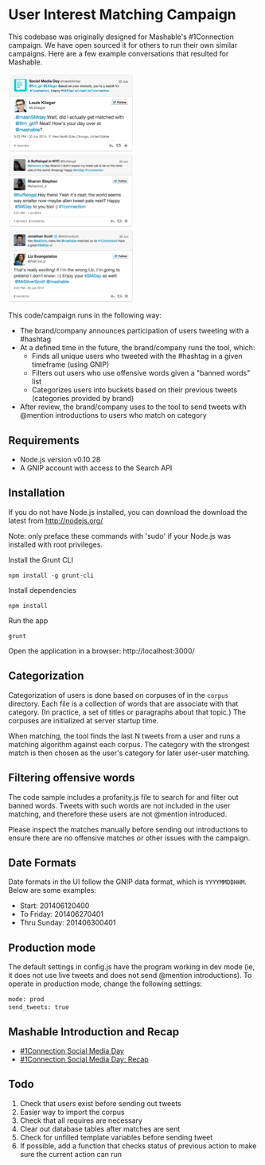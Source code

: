 User Interest Matching Campaign
===============================

This codebase was originally designed for Mashable's #1Connection campaign. We have open sourced it for others to run their own similar campaigns.  Here are a few example conversations that resulted for Mashable.

<img src="tweet1.jpg" style="width: 50%;"/>
<img src="tweet2.jpg" style="width: 50%;"/>
<img src="tweet3.jpg" style="width: 50%;"/>

This code/campaign runs in the following way:

- The brand/company announces participation of users tweeting with a #hashtag
- At a defined time in the future, the brand/company runs the tool, which:
	- Finds all unique users who tweeted with the #hashtag in a given timeframe (using GNIP)
	- Filters out users who use offensive words given a "banned words" list
    - Categorizes users into buckets based on their previous tweets (categories provided by brand)
- After review, the brand/company uses to the tool to send tweets with @mention introductions to users who match on category

Requirements
------------

- Node.js version v0.10.28
- A GNIP account with access to the Search API

Installation
------------
If you do not have Node.js installed, you can download the download the latest from <http://nodejs.org/>

Note: only preface these commands with 'sudo' if your Node.js was installed with root privileges.

Install the Grunt CLI

	npm install -g grunt-cli

Install dependencies

	npm install
  
Run the app

	grunt
  
Open the application in a browser: http://localhost:3000/

Categorization
----------

Categorization of users is done based on corpuses of in the `corpus` directory. Each file is a  collection of words that are associate with that category. (In practice, a set of titles or paragraphs about that topic.) The corpuses are initialized at server startup time.

When matching, the tool finds the last N tweets from a user and runs a matching algorithm against each corpus. The category with the strongest match is then chosen as the user's category for later user-user matching.

Filtering offensive words
----------

The code sample includes a profanity.js file to search for and filter out banned words. Tweets with such words are not included in the user matching, and therefore these users are not @mention introduced.

Please inspect the matches manually before sending out introductions to ensure there are no offensive matches or other issues with the campaign.

Date Formats
----------

Date formats in the UI follow the GNIP data format, which is `YYYYMMDDHHM`. Below are some examples:

- Start: 201406120400
- To Friday: 201406270401
- Thru Sunday: 201406300401

Production mode
----------

The default settings in config.js have the program working in dev mode (ie, it does not use live tweets and does not send @mention introductions). To operate in production mode, change the following settings:

	mode: prod
	send_tweets: true


Mashable Introduction and Recap
------------------

- [#1Connection Social Media Day](http://mashable.com/2014/06/13/1connection-social-media-day)
- [#1Connection Social Media Day: Recap](http://mashable.com/2014/07/02/1connection-social-media-day-recap)

Todo
----
1. Check that users exist before sending out tweets
2. Easier way to import the corpus 
3. Check that all requires are necessary
4. Clear out database tables after matches are sent
5. Check for unfilled template variables before sending tweet
6. If possible, add a function that checks status of previous action to make sure the current action can run
